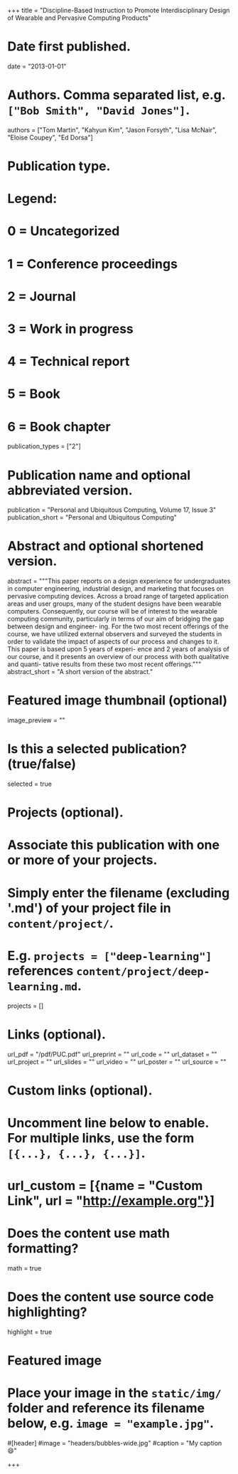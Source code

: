 +++
title = "Discipline-Based Instruction to Promote Interdisciplinary Design of Wearable and Pervasive Computing Products"

# Date first published.
date = "2013-01-01"

# Authors. Comma separated list, e.g. `["Bob Smith", "David Jones"]`.
authors = ["Tom Martin", "Kahyun Kim", "Jason Forsyth", "Lisa McNair", "Eloise Coupey", "Ed Dorsa"]

# Publication type.
# Legend:
# 0 = Uncategorized
# 1 = Conference proceedings
# 2 = Journal
# 3 = Work in progress
# 4 = Technical report
# 5 = Book
# 6 = Book chapter
publication_types = ["2"]

# Publication name and optional abbreviated version.
publication = "Personal and Ubiquitous Computing, Volume 17, Issue 3"
publication_short = "Personal and Ubiquitous Computing"

# Abstract and optional shortened version.
abstract = """This paper reports on a design experience for undergraduates in computer engineering, industrial design, and marketing that focuses on pervasive computing devices. Across a broad range of targeted application areas and user groups, many of the student designs have been wearable computers. Consequently, our course will be of interest to the wearable computing community, particularly in terms of our aim of bridging the gap between design and engineer- ing. For the two most recent offerings of the course, we have utilized external observers and surveyed the students in order to validate the impact of aspects of our process and changes to it. This paper is based upon 5 years of experi- ence and 2 years of analysis of our course, and it presents an overview of our process with both qualitative and quanti- tative results from these two most recent offerings."""
abstract_short = "A short version of the abstract."

# Featured image thumbnail (optional)
image_preview = ""

# Is this a selected publication? (true/false)
selected = true

# Projects (optional).
#   Associate this publication with one or more of your projects.
#   Simply enter the filename (excluding '.md') of your project file in `content/project/`.
#   E.g. `projects = ["deep-learning"]` references `content/project/deep-learning.md`.
projects = []

# Links (optional).
url_pdf = "/pdf/PUC.pdf"
url_preprint = ""
url_code = ""
url_dataset = ""
url_project = ""
url_slides = ""
url_video = ""
url_poster = ""
url_source = ""

# Custom links (optional).
#   Uncomment line below to enable. For multiple links, use the form `[{...}, {...}, {...}]`.
# url_custom = [{name = "Custom Link", url = "http://example.org"}]

# Does the content use math formatting?
math = true

# Does the content use source code highlighting?
highlight = true

# Featured image
# Place your image in the `static/img/` folder and reference its filename below, e.g. `image = "example.jpg"`.
#[header]
#image = "headers/bubbles-wide.jpg"
#caption = "My caption 😄"

+++
